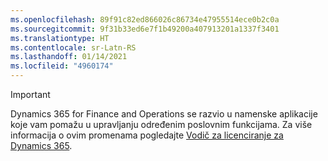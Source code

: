 ```yaml
---
ms.openlocfilehash: 89f91c82ed866026c86734e47955514ece0b2c0a
ms.sourcegitcommit: 9f31b33ed6e7f1b49200a407913201a1337f3401
ms.translationtype: HT
ms.contentlocale: sr-Latn-RS
ms.lasthandoff: 01/14/2021
ms.locfileid: "4960174"
---
```

> [!IMPORTANT]
> Dynamics 365 for Finance and Operations se razvio u namenske aplikacije koje vam pomažu u upravljanju određenim poslovnim funkcijama. Za više informacija o ovim promenama pogledajte [Vodič za licenciranje za Dynamics 365](https://go.microsoft.com/fwlink/p/?LinkId=866544).
 
